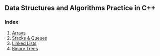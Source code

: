 ## Data Structures and Algorithms Practice in C++

### Index

1. [Arrays](./ARRAYS/)
2. [Stacks & Queues](./STACKS%20%26%20QUEUES/)
3. [Linked Lists](./LINKED%20LISTS/)
2. [Binary Trees](./BINARY%20TREES/)